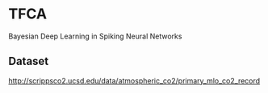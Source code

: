 # TFCA
Bayesian Deep Learning in Spiking Neural Networks

## Dataset
http://scrippsco2.ucsd.edu/data/atmospheric_co2/primary_mlo_co2_record
